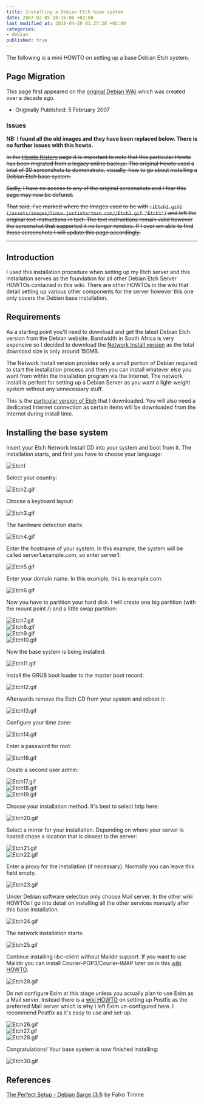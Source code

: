 ```yaml
---
title: Installing a Debian Etch base system
date: 2007-02-05 18:16:00 +02:00
last_modified_at: 2018-04-20 01:27:38 +02:00
categories:
- debian
published: true
---
```


The following is a mini HOWTO on setting up a base Debian Etch system.

## Page Migration
This page first appeared on the [original Debian Wiki][history] which was created over a decade ago.

 - Originally Published: 5 February 2007

### Issues
**NB: I found all the old images and they have been replaced below. There is no further issues with this howto.**

~~In the [Howto History][history] page it is important to note that this particular Howto has been migrated from a legacy online backup. The original Howto used a total of 30 screenshots to demonstrate, visually, how to go about installing a Debian Etch base system.~~

~~Sadly, I have no access to any of the original screenshots and I fear this page may now be defunct.~~

~~That said, I've marked where the images used to be with `![Etch1.gif](/assets/images/linux.justinhartman.com//Etch1.gif "Etch1")` and left the original text instructions in tact. The text instructions remain valid however the screenshot that supported it no longer renders. If I ever am able to find these screenshots I will update this page accordingly.~~

---

## Introduction
I used this installation procedure when setting up my Etch server and this installation serves as the foundation for all other Debian Etch Server HOWTOs contained in this wiki. There are other HOWTOs in the wiki that detail setting up various other components for the server however this one only covers the Debian base installation.

## Requirements
As a starting point you'll need to download and get the latest Debian Etch version from the Debian website. Bandwidth in South Africa is very expensive so I decided to download the [Network Install version][network-install] as the total download size is only around 150MB. 

The Network Install version provides only a small portion of Debian required to start the installation process and then you can install whatever else you want from within the installation program via the Internet. The network install is perfect for setting up a Debian Server as you want a light-weight system without any unnecessary stuff.

This is the [particular version of Etch][etch-download] that I downloaded.
You will also need a dedicated Internet connection as certain items will be downloaded from the Internet during install time.

## Installing the base system
Insert your Etch Network Install CD into your system and boot from it. The installation starts, and first you have to choose your language:

![Etch1](/assets/images/linux.justinhartman.com/5/5a/Etch1.gif "Etch1")

Select your country:

![Etch2.gif](/assets/images/linux.justinhartman.com/7/71/Etch2.gif "Etch2")

Choose a keyboard layout:

![Etch3.gif](/assets/images/linux.justinhartman.com/0/0d/Etch3.gif "Etch3")

The hardware detection starts:

![Etch4.gif](/assets/images/linux.justinhartman.com/d/db/Etch4.gif "Etch4")

Enter the hostname of your system. In this example, the system will be called server1.example.com, so enter server1:

![Etch5.gif](/assets/images/linux.justinhartman.com/c/c5/Etch5.gif "Etch5")

Enter your domain name. In this example, this is example.com:

![Etch6.gif](/assets/images/linux.justinhartman.com/7/7d/Etch6.gif "Etch6")

Now you have to partition your hard disk. I will create one big partition (with the mount point /) and a little swap partition:

![Etch7.gif](/assets/images/linux.justinhartman.com/5/5c/Etch7.gif "Etch7")   
![Etch8.gif](/assets/images/linux.justinhartman.com/5/5e/Etch8.gif "Etch8")   
![Etch9.gif](/assets/images/linux.justinhartman.com/9/99/Etch9.gif "Etch9")   
![Etch10.gif](/assets/images/linux.justinhartman.com/6/6a/Etch10.gif "Etch10")   

Now the base system is being installed:

![Etch11.gif](/assets/images/linux.justinhartman.com/a/a2/Etch11.gif "Etch11")

Install the GRUB boot loader to the master boot record:

![Etch12.gif](/assets/images/linux.justinhartman.com/4/4f/Etch12.gif "Etch12")

Afterwards remove the Etch CD from your system and reboot it:

![Etch13.gif](/assets/images/linux.justinhartman.com/c/c5/Etch13.gif "Etch13")

Configure your time zone:

![Etch14.gif](/assets/images/linux.justinhartman.com/0/07/Etch14.gif "Etch14")

Enter a password for root:

![Etch16.gif](/assets/images/linux.justinhartman.com/2/21/Etch16.gif "Etch16")

Create a second user admin:

![Etch17.gif](/assets/images/linux.justinhartman.com/6/66/Etch17.gif "Etch17")   
![Etch18.gif](/assets/images/linux.justinhartman.com/9/97/Etch18.gif "Etch18")   
![Etch19.gif](/assets/images/linux.justinhartman.com/c/c1/Etch19.gif "Etch19")   

Choose your installation method. It's best to select http here:

![Etch20.gif](/assets/images/linux.justinhartman.com/f/fa/Etch20.gif "Etch20")

Select a mirror for your installation. Depending on where your server is hosted chose a location that is closest to the server:

![Etch21.gif](/assets/images/linux.justinhartman.com/2/27/Etch21.gif "Etch21")   
![Etch22.gif](/assets/images/linux.justinhartman.com/2/26/Etch22.gif "Etch22")   

Enter a proxy for the installation (if necessary). Normally you can leave this field empty.

![Etch23.gif](/assets/images/linux.justinhartman.com/e/e3/Etch23.gif "Etch23")

Under Debian software selection only choose Mail server. In the other wiki HOWTOs I go into detail on installing all the other services manually after this base installation.

![Etch24.gif](/assets/images/linux.justinhartman.com/d/df/Etch24.gif "Etch24")

The network installation starts:

![Etch25.gif](/assets/images/linux.justinhartman.com/6/61/Etch25.gif "Etch25")

Continue installing libc-client without Maildir support. If you want to use Maildir you can install Courier-POP3/Courier-IMAP later on in this [wiki HOWTO][postfix-url].

![Etch29.gif](/assets/images/linux.justinhartman.com/2/2e/Etch29.gif "Etch29")

Do not configure Exim at this stage unless you actually plan to use Exim as a Mail server. Instead there is a [wiki HOWTO][postfix-url] on setting up Postfix as the preferred Mail server which is why I left Exim un-configured here. I recommend Postfix as it's easy to use and set-up.

![Etch26.gif](/assets/images/linux.justinhartman.com/5/5a/Etch26.gif "Etch26")   
![Etch27.gif](/assets/images/linux.justinhartman.com/0/0a/Etch27.gif "Etch27")   
![Etch28.gif](/assets/images/linux.justinhartman.com/3/3c/Etch28.gif "Etch28")   

Congratulations! Your base system is now finished installing:

![Etch30.gif](/assets/images/linux.justinhartman.com/a/a1/Etch30.gif "Etch30")

## References
[The Perfect Setup - Debian Sarge (3.1)][falko-setup] by Falko Timme

[network-install]: http://www.debian.com/distrib/netinst
[etch-download]: http://cdimage.debian.org/cdimage/etch_di_rc1/i386/iso-cd/debian-testing-i386-netinst.iso
[history]: /projects/howto-history.html
[falko-setup]: http://www.howtoforge.com/perfect_setup_debian_sarge
[postfix-url]: https://www.linuxbabe.com/mail-server/setup-basic-postfix-mail-sever-ubuntu

